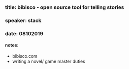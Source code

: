 ### title: bibisco - open source tool for telling stories
### speaker: stack
### date: 08102019

#### notes:
- bibisco.com
- writing a novel/ game master duties


